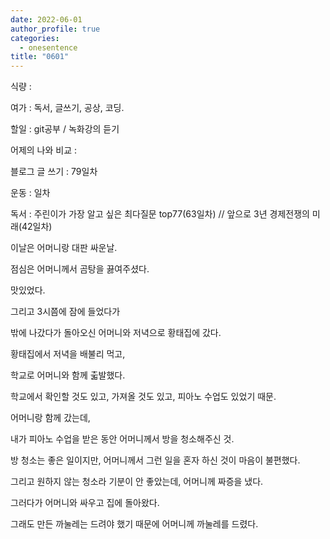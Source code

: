 ```yaml
---
date: 2022-06-01
author_profile: true
categories:
  - onesentence
title: "0601"
---
```


식량 : 

여가 : 독서, 글쓰기, 공상, 코딩.

할일 : git공부 / 녹화강의 듣기

어제의 나와 비교 : 


블로그 글 쓰기 : 79일차

운동 : 일차

독서 : 주린이가 가장 알고 싶은 최다질문 top77(63일차)  // 앞으로 3년 경제전쟁의 미래(42일차)


이날은 어머니랑 대판 싸운날.

점심은 어머니께서 곰탕을 끓여주셨다.

맛있었다. 

그리고 3시쯤에 잠에 들었다가 

밖에 나갔다가 돌아오신 어머니와 저녁으로 황태집에 갔다. 

황태집에서 저녁을 배불리 먹고,

학교로 어머니와 함께 춟발했다.

학교에서 확인할 것도 있고, 가져올 것도 있고, 피아노 수업도 있었기 때문.

어머니랑 함께 갔는데, 

내가 피아노 수업을 받은 동안 어머니께서 방을 청소해주신 것.

방 청소는 좋은 일이지만, 어머니께서 그런 일을 혼자 하신 것이 마음이 불편했다.

그리고 원하지 않는 청소라 기분이 안 좋았는데, 어머니께 짜증을 냈다.

그러다가 어머니와 싸우고 집에 돌아왔다.

그래도 만든 까눌레는 드려야 했기 때문에 어머니께 까눌레를 드렸다.